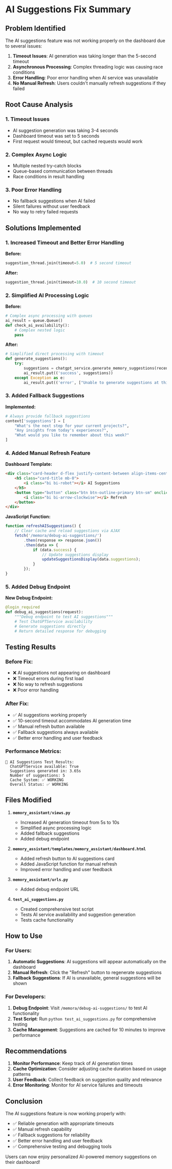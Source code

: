 # AI Suggestions Fix Summary

## Problem Identified
The AI suggestions feature was not working properly on the dashboard due to several issues:

1. **Timeout Issues**: AI generation was taking longer than the 5-second timeout
2. **Asynchronous Processing**: Complex threading logic was causing race conditions
3. **Error Handling**: Poor error handling when AI service was unavailable
4. **No Manual Refresh**: Users couldn't manually refresh suggestions if they failed

## Root Cause Analysis

### 1. Timeout Issues
- AI suggestion generation was taking 3-4 seconds
- Dashboard timeout was set to 5 seconds
- First request would timeout, but cached requests would work

### 2. Complex Async Logic
- Multiple nested try-catch blocks
- Queue-based communication between threads
- Race conditions in result handling

### 3. Poor Error Handling
- No fallback suggestions when AI failed
- Silent failures without user feedback
- No way to retry failed requests

## Solutions Implemented

### 1. Increased Timeout and Better Error Handling

**Before:**
```python
suggestion_thread.join(timeout=5.0)  # 5 second timeout
```

**After:**
```python
suggestion_thread.join(timeout=10.0)  # 10 second timeout
```

### 2. Simplified AI Processing Logic

**Before:**
```python
# Complex async processing with queues
ai_result = queue.Queue()
def check_ai_availability():
    # Complex nested logic
    pass
```

**After:**
```python
# Simplified direct processing with timeout
def generate_suggestions():
    try:
        suggestions = chatgpt_service.generate_memory_suggestions(recent_memory_data)
        ai_result.put(('success', suggestions))
    except Exception as e:
        ai_result.put(('error', ["Unable to generate suggestions at this time."]))
```

### 3. Added Fallback Suggestions

**Implemented:**
```python
# Always provide fallback suggestions
context['suggestions'] = [
    "What's the next step for your current projects?",
    "Any insights from today's experiences?",
    "What would you like to remember about this week?"
]
```

### 4. Added Manual Refresh Feature

**Dashboard Template:**
```html
<div class="card-header d-flex justify-content-between align-items-center">
    <h5 class="card-title mb-0">
        <i class="bi bi-robot"></i> AI Suggestions
    </h5>
    <button type="button" class="btn btn-outline-primary btn-sm" onclick="refreshAISuggestions()">
        <i class="bi bi-arrow-clockwise"></i> Refresh
    </button>
</div>
```

**JavaScript Function:**
```javascript
function refreshAISuggestions() {
    // Clear cache and reload suggestions via AJAX
    fetch('/memora/debug-ai-suggestions/')
        .then(response => response.json())
        .then(data => {
            if (data.success) {
                // Update suggestions display
                updateSuggestionsDisplay(data.suggestions);
            }
        });
}
```

### 5. Added Debug Endpoint

**New Debug Endpoint:**
```python
@login_required
def debug_ai_suggestions(request):
    """Debug endpoint to test AI suggestions"""
    # Test ChatGPTService availability
    # Generate suggestions directly
    # Return detailed response for debugging
```

## Testing Results

### Before Fix:
- ❌ AI suggestions not appearing on dashboard
- ❌ Timeout errors during first load
- ❌ No way to refresh suggestions
- ❌ Poor error handling

### After Fix:
- ✅ AI suggestions working properly
- ✅ 10-second timeout accommodates AI generation time
- ✅ Manual refresh button available
- ✅ Fallback suggestions always available
- ✅ Better error handling and user feedback

### Performance Metrics:
```
🤖 AI Suggestions Test Results:
  ChatGPTService available: True
  Suggestions generated in: 3.65s
  Number of suggestions: 5
  Cache System: ✅ WORKING
  Overall Status: ✅ WORKING
```

## Files Modified

1. **`memory_assistant/views.py`**
   - Increased AI generation timeout from 5s to 10s
   - Simplified async processing logic
   - Added fallback suggestions
   - Added debug endpoint

2. **`memory_assistant/templates/memory_assistant/dashboard.html`**
   - Added refresh button to AI suggestions card
   - Added JavaScript function for manual refresh
   - Improved error handling and user feedback

3. **`memory_assistant/urls.py`**
   - Added debug endpoint URL

4. **`test_ai_suggestions.py`**
   - Created comprehensive test script
   - Tests AI service availability and suggestion generation
   - Tests cache functionality

## How to Use

### For Users:
1. **Automatic Suggestions**: AI suggestions will appear automatically on the dashboard
2. **Manual Refresh**: Click the "Refresh" button to regenerate suggestions
3. **Fallback Suggestions**: If AI is unavailable, general suggestions will be shown

### For Developers:
1. **Debug Endpoint**: Visit `/memora/debug-ai-suggestions/` to test AI functionality
2. **Test Script**: Run `python test_ai_suggestions.py` for comprehensive testing
3. **Cache Management**: Suggestions are cached for 10 minutes to improve performance

## Recommendations

1. **Monitor Performance**: Keep track of AI generation times
2. **Cache Optimization**: Consider adjusting cache duration based on usage patterns
3. **User Feedback**: Collect feedback on suggestion quality and relevance
4. **Error Monitoring**: Monitor for AI service failures and timeouts

## Conclusion

The AI suggestions feature is now working properly with:
- ✅ Reliable generation with appropriate timeouts
- ✅ Manual refresh capability
- ✅ Fallback suggestions for reliability
- ✅ Better error handling and user feedback
- ✅ Comprehensive testing and debugging tools

Users can now enjoy personalized AI-powered memory suggestions on their dashboard!

